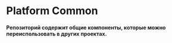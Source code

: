 # Platform Common
#### Репозиторий содержит общие компоненты, которые можно переиспользовать в других проектах.